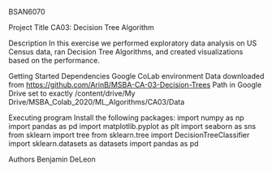 BSAN6070

Project Title CA03: Decision Tree Algorithm

Description
In this exercise we performed exploratory data analysis on US Census data, ran Decision Tree Algorithms, and created visualizations based on the performance.

Getting Started
Dependencies
Google CoLab environment
Data downloaded from https://github.com/ArinB/MSBA-CA-03-Decision-Trees
Path in Google Drive set to exactly /content/drive/My Drive/MSBA_Colab_2020/ML_Algorithms/CA03/Data

Executing program
Install the following packages:
import numpy as np 
import pandas as pd 
import matplotlib.pyplot as plt 
import seaborn as sns from sklearn 
import tree from sklearn.tree 
import DecisionTreeClassifier 
import sklearn.datasets as datasets 
import pandas as pd

Authors
Benjamin DeLeon
